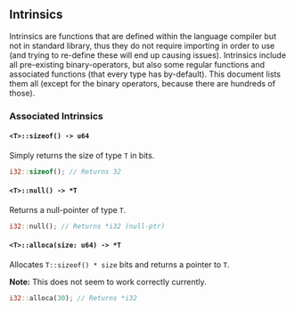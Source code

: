 ## Intrinsics

Intrinsics are functions that are defined within the language compiler but not
in standard library, thus they do not require importing in order to use (and
trying to re-define these will end up causing issues). Intrinsics include all
pre-existing binary-operators, but also some regular functions and associated
functions (that every type has by-default). This document lists them all (except
for the binary operators, because there are hundreds of those).

### Associated Intrinsics

#### `<T>::sizeof() -> u64`

Simply returns the size of type `T` in bits.

```rust
i32::sizeof(); // Returns 32
```

#### `<T>::null() -> *T`

Returns a null-pointer of type `T`.

```rust
i32::null(); // Returns *i32 (null-ptr)
```

#### `<T>::alloca(size: u64) -> *T`

Allocates `T::sizeof() * size` bits and returns a pointer to `T`.

**Note:** This does not seem to work correctly currently.

```rust
i32::alloca(30); // Returns *i32
```
